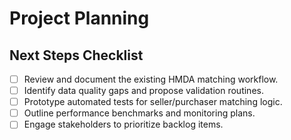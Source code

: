 # Project Planning

## Next Steps Checklist
- [ ] Review and document the existing HMDA matching workflow.
- [ ] Identify data quality gaps and propose validation routines.
- [ ] Prototype automated tests for seller/purchaser matching logic.
- [ ] Outline performance benchmarks and monitoring plans.
- [ ] Engage stakeholders to prioritize backlog items.
